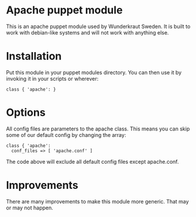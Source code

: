 # Apache puppet module

This is an apache puppet module used by Wunderkraut Sweden.
It is built to work with debian-like systems and will not work with anything else.

# Installation
Put this module in your puppet modules directory.
You can then use it by invoking it in your scripts or wherever:

    class { 'apache': }

# Options

All config files are parameters to the apache class.
This means you can skip some of our default config by changing the array:

    class { 'apache':
      conf_files => [ 'apache.conf' ]
	  
The code above will exclude all default config files except apache.conf.

# Improvements

There are many improvements to make this module more generic.
That may or may not happen.
